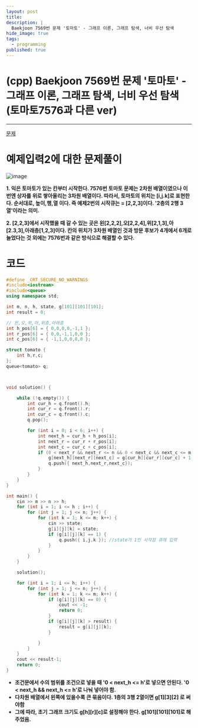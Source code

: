 ```yaml
---
layout: post
title: 
description: |
  Baekjoon 7569번 문제 '토마토' - 그래프 이론, 그래프 탐색, 너비 우선 탐색
hide_image: true
tags:
  - programming
published: true
---
```


# (cpp) Baekjoon 7569번 문제 '토마토' - 그래프 이론, 그래프 탐색, 너비 우선 탐색 (토마토7576과 다른 ver)
* * *
[문제](https://www.acmicpc.net/problem/7569)   
   
# 예제입력2에 대한 문제풀이
![image](https://user-images.githubusercontent.com/69246778/219851292-f9b7ec43-8100-4d07-9ca5-3c57a3ec5aeb.png)   
   
**1. 익은 토마토가 있는 칸부터 시작한다. 7576번 토마토 문제는 2차원 배열이였으나 이번엔 상자를 위로 쌓아올리는 3차원 배열이다. 따라서, 토마토의
위치는 [i,j.k]로 표현한다. 순서대로, 높이,행,열 이다. 즉 예제2번의 시작큐는 = [2,2,3]이다. '2층의 2행 3열'이라는 의미.**   
   
**2. [2,2,3]에서 시작했을 때 갈 수 있는 곳은 왼[2,2,2],오[2,2,4],위[2,1,3],아[2.3,3],아래층[1,2,3]이다. 칸의 위치가 3차원 배열인 것과 방문 후보가
4개에서 6개로 늘었다는 것 외에는 7576번과 같은 방식으로 해결할 수 있다.**      
   
   
# 코드
```cpp
#define _CRT_SECURE_NO_WARNINGS
#include<iostream>
#include<queue>
using namespace std;

int m, n, h, state, g[101][101][101];
int result = 0;

// 왼,오,위,아,위층,아래층
int h_pos[6] = { 0,0,0,0,-1,1 };
int r_pos[6] = { 0,0,-1,1,0,0 };
int c_pos[6] = { -1,1,0,0,0,0 };

struct tomato {
	int h,r,c;
};
queue<tomato> q;



void solution() {

	while (!q.empty()) {
		int cur_h = q.front().h;
		int cur_r = q.front().r; 
		int cur_c = q.front().c;
		q.pop();

		for (int i = 0; i < 6; i++) {
			int next_h = cur_h + h_pos[i];
			int next_r = cur_r + r_pos[i];
			int next_c = cur_c + c_pos[i];
			if (0 < next_r && next_r <= n && 0 < next_c && next_c <= m && 0 < next_h && next_h <= h && g[next_h][next_r][next_c] == 0) {
				g[next_h][next_r][next_c] = g[cur_h][cur_r][cur_c] + 1;
				q.push({ next_h,next_r,next_c});
			}
		}
	}
}

int main() {
	cin >> m >> n >> h;
	for (int i = 1; i <= h ; i++) {
		for (int j = 1; j <= n; j++) {
			for (int k = 1; k <= m; k++) {
				cin >> state;
				g[i][j][k] = state;
				if (g[i][j][k] == 1) {
					q.push({ i,j,k }); //state가 1인 시작점 큐에 입력
				}
			}
		}
	}

	solution();

	for (int i = 1; i <= h; i++) {
		for (int j = 1; j <= n; j++) {
			for (int k = 1; k <= m; k++) {
				if (g[i][j][k] == 0) {
					cout << -1;
					return 0;
				}
				if (g[i][j][k] > result) {
					result = g[i][j][k];
				}

			}
		}
	}
	cout << result-1;
	return 0;
}
```   
* **조건문에서 수의 범위를 조건으로 넣을 때 '0 < next_h <= h'로 넣으면 안된다. '0 < next_h && next_h <= h'로 나눠 넣어야 함.**
* **다차원 배열에서 왼쪽에 있을수록 큰 묶음이다. 1층의 3행 2열이면 g[1][3][2] 로 써야함**
* **그에 따라, 초기 그래프 크기도 g[h][r][c]로 설정해야 한다. g[101][101][101]로 해주었음.**
